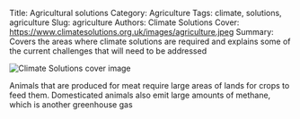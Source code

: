 Title: Agricultural solutions
Category: Agriculture
Tags: climate, solutions, agriculture
Slug: agriculture
Authors: Climate Solutions
Cover: https://www.climatesolutions.org.uk/images/agriculture.jpeg
Summary: Covers the areas where climate solutions are required and explains some of the current challenges that will need to be addressed

![Climate Solutions cover image](https://www.climatesolutions.org.uk/images/agriculture.jpeg)

Animals that are produced for meat require large areas of lands for crops to feed them.
Domesticated animals also emit large amounts of methane, which is another greenhouse gas

